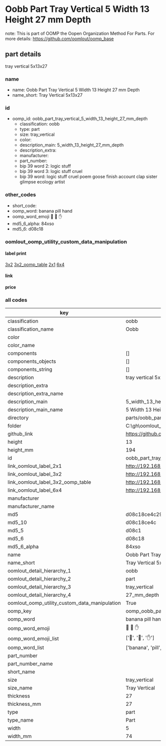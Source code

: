 # Oobb Part Tray Vertical 5 Width 13 Height 27 mm Depth  

note: This is part of OOMP the Oopen Organization Method For Parts. For more details: https://github.com/oomlout/oomp_base

##  part details
  



tray vertical 5x13x27



### name
* name: Oobb Part Tray Vertical 5 Width 13 Height 27 mm Depth
* name_short: Tray Vertical 5x13x27 
### id
* oomp_id: oobb_part_tray_vertical_5_width_13_height_27_mm_depth
  * classification: oobb
  * type: part
  * size: tray_vertical
  * color: 
  * description_main: 5_width_13_height_27_mm_depth
  * description_extra: 
  * manufacturer: 
  * part_number: 
  * bip 39 word 2: logic stuff
  * bip 39 word 3: logic stuff cruel
  * bip 39 word: logic stuff cruel poem goose finish account clap sister glimpse ecology artist

### other_codes
* short_code: 
* oomp_word: banana pill hand
* oomp_word_emoji :banana: :pill: :hand:
* md5_6_alpha: 84xso
* md5_6: d08c18






### oomlout_oomp_utility_custom_data_manipulation
#### label print
[3x2](http://192.168.1.245:1112/?label=oomp%2084xso)
[3x2_oomp_table](http://192.168.1.108:1112/?label=oomp%2084xso)
[2x1](http://192.168.1.242:1112/?label=oomp%2084xso)
[6x4](http://192.168.1.55:1112/?label=oomp%2084xso)    

#### link

                              

#### price







### all codes 
| key | value |  
| --- | --- |  
| classification | oobb |  
| classification_name | Oobb |  
| color |  |  
| color_name |  |  
| components | [] |  
| components_objects | [] |  
| components_string | [] |  
| description | tray vertical 5x13x27 |  
| description_extra |  |  
| description_extra_name |  |  
| description_main | 5_width_13_height_27_mm_depth |  
| description_main_name | 5 Width 13 Height 27 mm Depth |  
| directory | parts/oobb_part_tray_vertical_5_width_13_height_27_mm_depth |  
| folder | C:\gh\oomlout_oobb_version_4_generated_parts\parts\oobb_part_tray_vertical_5_width_13_height_27_mm_depth |  
| github_link | https://github.com/oomlout/oomlout_oomp_part_src/tree/main/parts/oobb_part_tray_vertical_5_width_13_height_27_mm_depth |  
| height | 13 |  
| height_mm | 194 |  
| id | oobb_part_tray_vertical_5_width_13_height_27_mm_depth |  
| link_oomlout_label_2x1 | http://192.168.1.242:1112/?label=oomp%2084xso |  
| link_oomlout_label_3x2 | http://192.168.1.245:1112/?label=oomp%2084xso |  
| link_oomlout_label_3x2_oomp_table | http://192.168.1.108:1112/?label=oomp%2084xso |  
| link_oomlout_label_6x4 | http://192.168.1.55:1112/?label=oomp%2084xso |  
| manufacturer |  |  
| manufacturer_name |  |  
| md5 | d08c18ce4c29c0315c324a706935e41c |  
| md5_10 | d08c18ce4c |  
| md5_5 | d08c1 |  
| md5_6 | d08c18 |  
| md5_6_alpha | 84xso |  
| name | Oobb Part Tray Vertical 5 Width 13 Height 27 mm Depth |  
| name_short | Tray Vertical 5x13x27  |  
| oomlout_detail_hierarchy_1 | oobb |  
| oomlout_detail_hierarchy_2 | part |  
| oomlout_detail_hierarchy_3 | tray_vertical |  
| oomlout_detail_hierarchy_4 | 27_mm_depth |  
| oomlout_oomp_utility_custom_data_manipulation | True |  
| oomp_key | oomp_oobb_part_tray_vertical_5_width_13_height_27_mm_depth |  
| oomp_word | banana pill hand |  
| oomp_word_emoji | :banana: :pill: :hand: |  
| oomp_word_emoji_list | [':banana:', ':pill:', ':hand:'] |  
| oomp_word_list | ['banana', 'pill', 'hand'] |  
| part_number |  |  
| part_number_name |  |  
| short_name |  |  
| size | tray_vertical |  
| size_name | Tray Vertical |  
| thickness | 27 |  
| thickness_mm | 27 |  
| type | part |  
| type_name | Part |  
| width | 5 |  
| width_mm | 74 |  

